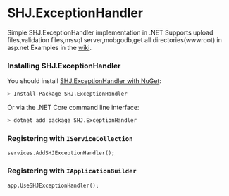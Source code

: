 SHJ.ExceptionHandler
=======

Simple SHJ.ExceptionHandler implementation in .NET
Supports upload files,validation files,mssql server,mobgodb,get all directories(wwwroot) in asp.net
Examples in the [wiki](https://github.com/jabbekhaneh/SHJ.ExceptionHandler).

<!-- ### How do I get started? -->

### Installing SHJ.ExceptionHandler
You should install [SHJ.ExceptionHandler with NuGet](https://www.nuget.org/packages/SHJ.ExceptionHandler):

```bash
> Install-Package SHJ.ExceptionHandler
```

Or via the .NET Core command line interface:
   
```bash
> dotnet add package SHJ.ExceptionHandler
```

### Registering with `IServiceCollection`

```
services.AddSHJExceptionHandler();

```

### Registering with `IApplicationBuilder`

```
app.UseSHJExceptionHandler();
```



